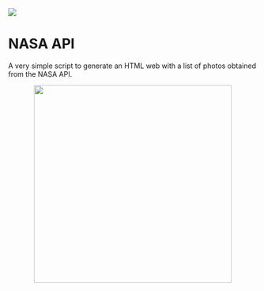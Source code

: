 <img src="https://img.shields.io/github/pipenv/locked/python-version/diegohalabi/mini-hacks">

# NASA API

A very simple script to generate an HTML web with a list of photos obtained from the NASA API.

<p align="center">
<img src="https://mars.nasa.gov/msl-raw-images/proj/msl/redops/ods/surface/sol/03138/opgs/edr/fcam/FLB_676075087EDR_F0881230FHAZ00302M_.JPG" height = '400'>
</p>
